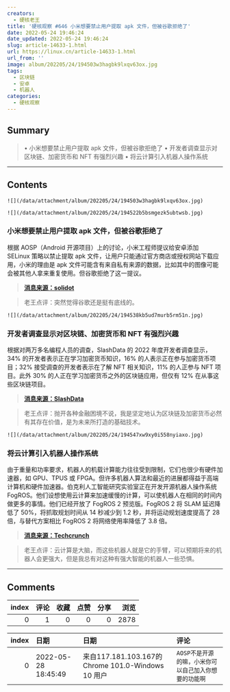 ```yaml
---
creators:
  - 硬核老王
title: '硬核观察 #646 小米想要禁止用户提取 apk 文件，但被谷歌拒绝了'
date: 2022-05-24 19:46:24
date_updated: 2022-05-24 19:46:24
slug: article-14633-1.html
url: https://linux.cn/article-14633-1.html
url_from: ''
image: album/202205/24/194503w3hagbk9lxqv63ox.jpg
tags:
  - 区块链
  - 安卓
  - 机器人
categories:
  - 硬核观察
---
```


## Summary

> • 小米想要禁止用户提取 apk 文件，但被谷歌拒绝了 • 开发者调查显示对区块链、加密货币和 NFT 有强烈兴趣 • 将云计算引入机器人操作系统

***

<!-- more -->

## Contents

`![](/data/attachment/album/202205/24/194503w3hagbk9lxqv63ox.jpg)`

`![](/data/attachment/album/202205/24/194522b5bsmgezk5ubtwsb.jpg)`

### 小米想要禁止用户提取 apk 文件，但被谷歌拒绝了

根据 AOSP（Android 开源项目）上的讨论，小米工程师提议给安卓添加 SELinux 策略以禁止提取 apk 文件，让用户只能通过官方商店或授权网站下载应用，小米的理由是 apk 文件可能含有来自私有来源的数据，比如其中的图像可能会被其他人拿来重复使用。但谷歌拒绝了这一提议。

> 
> **[消息来源：solidot](https://www.solidot.org/story?sid=71617)**
> 
> 
> 

> 
> 老王点评：突然觉得谷歌还是挺有底线的。
> 
> 
> 

`![](/data/attachment/album/202205/24/194538kb5ud7murb5rm51n.jpg)`

### 开发者调查显示对区块链、加密货币和 NFT 有强烈兴趣

根据对两万多名编程人员的调查，SlashData 的 2022 年度开发者调查显示，34% 的开发者表示正在学习加密货币知识，16% 的人表示正在参与加密货币项目；32% 接受调查的开发者表示在了解 NFT 相关知识，11% 的人正参与 NFT 项目。此外 30% 的人正在学习加密货币之外的区块链应用，但仅有 12% 在从事这些区块链项目。

> 
> **[消息来源：SlashData](https://slashdata-website-cms.s3.amazonaws.com/sample_reports/VZtJWxZw5Q9NDSAQ.pdf)**
> 
> 
> 

> 
> 老王点评：抛开各种金融困境不说，我是坚定地认为区块链及加密货币必然有其存在价值，是为未来所打造的基础技术。
> 
> 
> 

`![](/data/attachment/album/202205/24/194547xw9xy0i558nyiaxo.jpg)`

### 将云计算引入机器人操作系统

由于重量和功率要求，机器人的机载计算能力往往受到限制，它们也很少有硬件加速器，如 GPU、TPUS 或 FPGA。但许多机器人算法和最近的进展都得益于高端计算机和硬件加速器。伯克利人工智能研究实验室正在开发开源机器人操作系统 FogROS。他们设想使用云计算来加速缓慢的计算，可以使机器人在相同的时间内做更多的事情。他们已经开放了 FogROS 2 预览版。FogROS 2 将 SLAM 延迟降低了 50%，将抓取规划时间从 14 秒减少到 1.2 秒，并将运动规划速度提高了 28 倍，与替代方案相比 FogROS 2 将网络使用率降低了 3.8 倍。

> 
> **[消息来源：Techcrunch](https://techcrunch.com/2022/05/23/fogros-brings-robotic-cloud-computing-to-the-robot-operating-system/)**
> 
> 
> 

> 
> 老王点评：云计算是大脑，而这些机器人就是它的手臂，可以预期将来的机器人会更强大，但是我总有对这种有强大智能的机器人一些恐惧。
> 
> 
>

***

## Comments


|   index |   评论 |   收藏 |   点赞 |   分享 |   浏览 |
|--------:|-------:|-------:|-------:|-------:|-------:|
|       0 |      1 |      0 |      0 |      0 |   2878 |

|   index | 日期                | 日期                                               | 评论                                                 |
|--------:|:--------------------|:---------------------------------------------------|:-----------------------------------------------------|
|       0 | 2022-05-28 18:45:49 | 来自117.181.103.167的 Chrome 101.0-Windows 10 用户 | `AOSP不是开源的嘛，小米你可以自己加入你想要的功能啊` |
